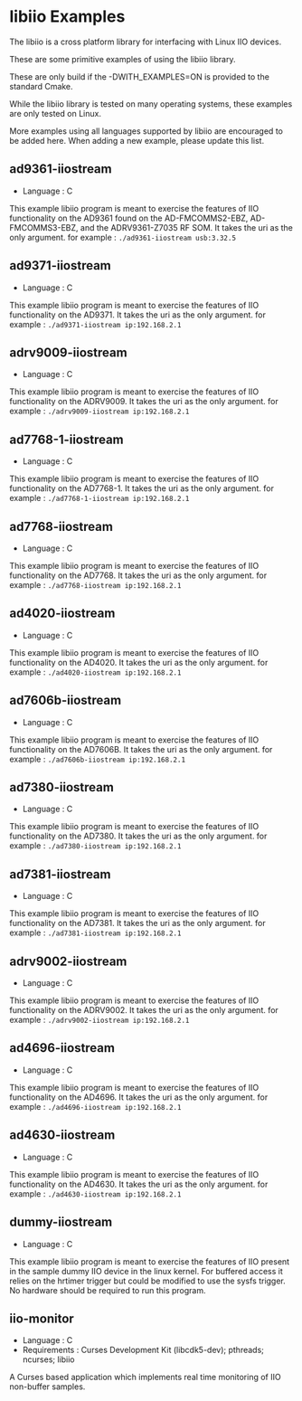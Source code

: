 # libiio Examples

The libiio is a cross platform library for interfacing with Linux IIO devices. 

These are some primitive examples of using the libiio library. 

These are only build if the -DWITH_EXAMPLES=ON is provided to the standard Cmake.

While the libiio library is tested on many operating systems, these examples are only tested on Linux.

More examples using all languages supported by libiio are encouraged to be added here.
When adding a new example, please update this list. 

## ad9361-iiostream
  * Language : C

This example libiio program is meant to exercise the features of IIO functionality on the AD9361 found on the AD-FMCOMMS2-EBZ, AD-FMCOMMS3-EBZ, and the ADRV9361-Z7035 RF SOM.
It takes the uri as the only argument. for example : `./ad9361-iiostream usb:3.32.5`

## ad9371-iiostream
  * Language : C

This example libiio program is meant to exercise the features of IIO functionality on the AD9371.
It takes the uri as the only argument. for example : `./ad9371-iiostream ip:192.168.2.1`

## adrv9009-iiostream
  * Language : C

This example libiio program is meant to exercise the features of IIO functionality on the ADRV9009.
It takes the uri as the only argument. for example : `./adrv9009-iiostream ip:192.168.2.1`

## ad7768-1-iiostream
  * Language : C

This example libiio program is meant to exercise the features of IIO functionality on the AD7768-1.
It takes the uri as the only argument. for example : `./ad7768-1-iiostream ip:192.168.2.1`

## ad7768-iiostream
  * Language : C

This example libiio program is meant to exercise the features of IIO functionality on the AD7768.
It takes the uri as the only argument. for example : `./ad7768-iiostream ip:192.168.2.1`

## ad4020-iiostream
  * Language : C

This example libiio program is meant to exercise the features of IIO functionality on the AD4020.
It takes the uri as the only argument. for example : `./ad4020-iiostream ip:192.168.2.1`

## ad7606b-iiostream
  * Language : C

This example libiio program is meant to exercise the features of IIO functionality on the AD7606B.
It takes the uri as the only argument. for example : `./ad7606b-iiostream ip:192.168.2.1`

## ad7380-iiostream
  * Language : C

This example libiio program is meant to exercise the features of IIO functionality on the AD7380.
It takes the uri as the only argument. for example : `./ad7380-iiostream ip:192.168.2.1`

## ad7381-iiostream
  * Language : C

This example libiio program is meant to exercise the features of IIO functionality on the AD7381.
It takes the uri as the only argument. for example : `./ad7381-iiostream ip:192.168.2.1`

## adrv9002-iiostream
  * Language : C

This example libiio program is meant to exercise the features of IIO functionality on the ADRV9002.
It takes the uri as the only argument. for example : `./adrv9002-iiostream ip:192.168.2.1`

## ad4696-iiostream
  * Language : C

This example libiio program is meant to exercise the features of IIO functionality on the AD4696.
It takes the uri as the only argument. for example : `./ad4696-iiostream ip:192.168.2.1`

## ad4630-iiostream
  * Language : C

This example libiio program is meant to exercise the features of IIO functionality on the AD4630.
It takes the uri as the only argument. for example : `./ad4630-iiostream ip:192.168.2.1`

## dummy-iiostream
  * Language : C

This example libiio program is meant to exercise the features of IIO present in the sample dummy IIO device in the linux kernel.
For buffered access it relies on the hrtimer trigger but could be modified to use the sysfs trigger. 
No hardware should be required to run this program.

## iio-monitor
  * Language : C
  * Requirements : Curses Development Kit (libcdk5-dev); pthreads; ncurses; libiio

A Curses based application which implements real time monitoring of IIO non-buffer samples.
